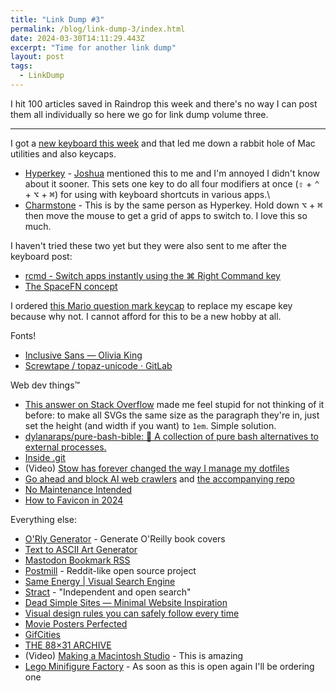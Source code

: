 ```yaml
---
title: "Link Dump #3"
permalink: /blog/link-dump-3/index.html
date: 2024-03-30T14:11:29.443Z
excerpt: "Time for another link dump"
layout: post
tags:
  - LinkDump
---
```


I hit 100 articles saved in Raindrop this week and there's no way I can post them all individually so here we go for link dump volume three.

---

I got a [new keyboard this week](https://rknight.me/blog/using-the-8bitdo-keyboard-on-macos/) and that led me down a rabbit hole of Mac utilities and also keycaps.

- [Hyperkey](https://hyperkey.app/) - [Joshua](https://joshuagrady.omg.lol) mentioned this to me and I'm annoyed I didn't know about it sooner. This sets one key to do all four modifiers at once (<kbd>⇧</kbd> + <kbd>⌃</kbd> + <kbd>⌥</kbd> + <kbd>⌘</kbd>) for using with keyboard shortcuts in various apps.\
- [Charmstone](https://charmstone.app/) - This is by the same person as Hyperkey. Hold down <kbd>⌥</kbd> + <kbd>⌘</kbd> then move the mouse to get a grid of apps to switch to. I love this so much.

I haven't tried these two yet but they were also sent to me after the keyboard post:

- [rcmd - Switch apps instantly using the ⌘ Right Command key](https://lowtechguys.com/rcmd/)
- [The SpaceFN concept](https://kbd.news/The-SpaceFN-concept-2315.html)

I ordered [this Mario question mark keycap](https://www.aliexpress.com/item/1005004415428803.html) to replace my escape key because why not. I cannot afford for this to be a new hobby at all.

Fonts!

- [Inclusive Sans — Olivia King](https://www.oliviaking.com/inclusive-sans)
- [Screwtape / topaz-unicode · GitLab](https://gitlab.com/Screwtapello/topaz-unicode)

Web dev things™

- [This answer on Stack Overflow](https://stackoverflow.com/posts/64547280/revisions) made me feel stupid for not thinking of it before: to make all SVGs the same size as the paragraph they're in, just set the height (and width if you want) to `1em`. Simple solution.
- [dylanaraps/pure-bash-bible: 📖 A collection of pure bash alternatives to external processes.](https://github.com/dylanaraps/pure-bash-bible)
- [Inside .git](https://jvns.ca/blog/2024/01/26/inside-git/)
- (Video) [Stow has forever changed the way I manage my dotfiles](https://www.youtube.com/watch?app=desktop&v=y6XCebnB9gs)
- [Go ahead and block AI web crawlers](https://coryd.dev/posts/2024/go-ahead-and-block-ai-web-crawlers/) and [the accompanying repo](https://github.com/ai-robots-txt/ai.robots.txt)
- [No Maintenance Intended](https://unmaintained.tech/)
- [How to Favicon in 2024](https://frontendmasters.com/blog/how-to-favicon-in-2024/)

  
Everything else:

- [O'Rly Generator](https://arthurbeaulieu.github.io/ORlyGenerator/) - Generate O'Reilly book covers
- [Text to ASCII Art Generator](https://patorjk.com/software/taag/#p=display&f=Rectangles&t=Type%20Something%20)
- [Mastodon Bookmark RSS](https://bookmark-rss.woodland.cafe/)
- [Postmill](https://postmill.xyz/) - Reddit-like open source project
- [Same Energy | Visual Search Engine](https://same.energy/)
- [Stract](https://stract.com/) - "Independent and open search"
- [Dead Simple Sites — Minimal Website Inspiration](https://deadsimplesites.com/)
- [Visual design rules you can safely follow every time](https://anthonyhobday.com/sideprojects/saferules/)
- [Movie Posters Perfected](https://www.moviepostersperfected.com/get-access)
- [GifCities](https://gifcities.org/)
- [THE 88×31 ARCHIVE](https://hellnet.work/8831/)
- (Video) [Making a Macintosh Studio](https://www.youtube.com/watch?v=BuEziDm9gQw) - This is amazing
- [Lego Minifigure Factory](https://www.lego.com/en-us/minifigure-factory?consent-modal=show&age-gate=grown_up) - As soon as this is open again I'll be ordering one



